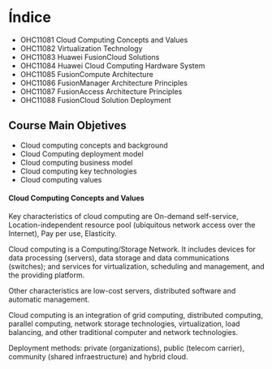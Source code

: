 

# Índice

  - OHC11081 Cloud Computing Concepts and Values
  - OHC11082 Virtualization Technology
  - OHC11083 Huawei FusionCloud Solutions
  - OHC11084 Huawei Cloud Computing Hardware System
  - OHC11085 FusionCompute Architecture
  - OHC11086 FusionManager Architecture Principles
  - OHC11087 FusionAccess Architecture Principles
  - OHC11088 FusionCloud Solution Deployment

## Course Main Objetives

- Cloud computing concepts and background
- Cloud Computing deployment model
- Cloud computing business model
- Cloud computing key technologies
- Cloud computing values


#### Cloud Computing Concepts and Values
Key characteristics of cloud computing are On-demand self-service, Location-independent resource pool (ubiquitous network access over the Internet), Pay per use, Elasticity.


Cloud computing is a Computing/Storage Network. It includes devices for data processing (servers), data storage and data communications (switches); and services for virtualization, scheduling and management, and the providing platform.

Other characteristics are low-cost servers, distributed software and automatic management.

Cloud computing is an integration of grid computing, distributed computing, parallel computing, network storage technologies, virtualization, load balancing, and other
traditional computer and network technologies.

Deployment methods: private (organizations), public (telecom carrier), community (shared infraestructure) and hybrid cloud.
